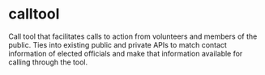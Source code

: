 # calltool
Call tool that facilitates calls to action from volunteers and members of the public. Ties into existing public and private APIs to match contact information of elected officials and make that information available for calling through the tool.
